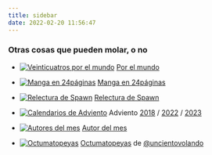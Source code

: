 ```yaml
---
title: sidebar
date: 2022-02-20 11:56:47
---
```


### Otras cosas que pueden molar, o no

- [![Veinticuatros por el mundo](/sidebar/banner-24s-por-el-mundo.jpg)](/articulos/veinticuatros-por-el-mundo) [Por el mundo](/articulos/veinticuatros-por-el-mundo)

- [![Manga en 24páginas](/sidebar/banner-manga.jpg)](/etiquetas/manga) [Manga en 24páginas](/etiquetas/manga)

- [![Relectura de Spawn](/sidebar/banner-spawn.jpg)](/articulos/relectura-spawn) [Relectura de Spawn](/articulos/relectura-spawn)

- [![Calendarios de Adviento](/sidebar/banner-adviento.jpg)](/etiquetas/adviento2023) Adviento
[2018](/etiquetas/adviento2018) / [2022](/etiquetas/adviento2022) / [2023](/etiquetas/adviento2023)

- [![Autores del mes](/sidebar/banner-autor-del-mes.jpg)](/etiquetas/autordelmes) [Autor del mes](/etiquetas/autordelmes)

- [![Octumatopeyas](/sidebar/banner-octumatopeyas.jpg)](/etiquetas/octumatopeyas) [Octumatopeyas](/etiquetas/octumatopeyas) de [@uncientovolando](https://instagram.com/uncientovolando)

